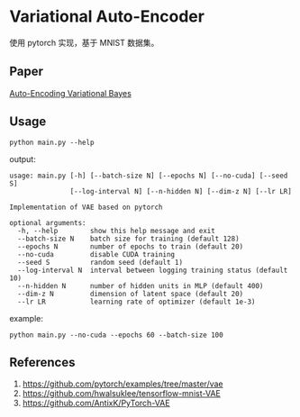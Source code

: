 # Variational Auto-Encoder

使用 pytorch 实现，基于 MNIST 数据集。

## Paper

[Auto-Encoding Variational Bayes](https://arxiv.org/abs/1312.6114)

## Usage

```shell
python main.py --help
```

output:

```
usage: main.py [-h] [--batch-size N] [--epochs N] [--no-cuda] [--seed S]
               [--log-interval N] [--n-hidden N] [--dim-z N] [--lr LR]

Implementation of VAE based on pytorch

optional arguments:
  -h, --help        show this help message and exit
  --batch-size N    batch size for training (default 128)
  --epochs N        number of epochs to train (default 20)
  --no-cuda         disable CUDA training
  --seed S          random seed (default 1)
  --log-interval N  interval between logging training status (default 10)
  --n-hidden N      number of hidden units in MLP (default 400)
  --dim-z N         dimension of latent space (default 20)
  --lr LR           learning rate of optimizer (default 1e-3)
```

example:

```shell
python main.py --no-cuda --epochs 60 --batch-size 100
```

## References

1. https://github.com/pytorch/examples/tree/master/vae
2. https://github.com/hwalsuklee/tensorflow-mnist-VAE
3. https://github.com/AntixK/PyTorch-VAE

